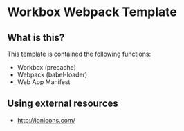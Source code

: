 # Workbox Webpack Template
## What is this?
This template is contained the following functions:
- Workbox (precache)
- Webpack (babel-loader)
- Web App Manifest

## Using external resources
- http://ionicons.com/